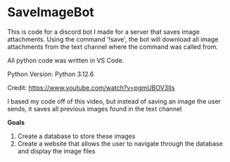 # SaveImageBot
This is code for a discord bot I made for a server that saves image attachments.
Using the command '!save', the bot will download all image attachments from the text channel where the command was called from.

All python code was written in VS Code.

Python Version: Python 3.12.6


Credit:
https://www.youtube.com/watch?v=pgmUBOV3IIs

I based my code off of this video, but instead of saving an image the user sends, it saves all previous images found in the text channel

**Goals**
1. Create a database to store these images
2. Create a website that allows the user to navigate through the database and display the image files
